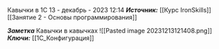 
Кавычки в 1С
 13 - декабрь - 2023  12:14 
***Источник:***  [[Курс IronSkills]] [[Занятие 2 - Основы программирования]]

***Заметка*** 
Кавычки в кавычках
![[Pasted image 20231213121408.png]]
***Ключи:*** [[1С_Конфигурация]]